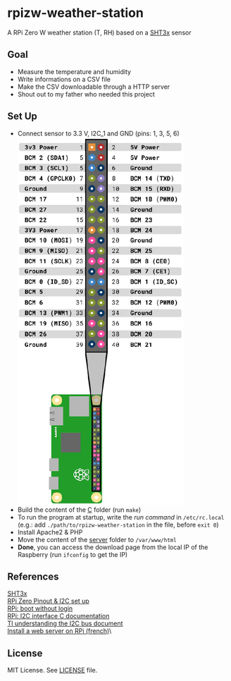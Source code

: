 # rpizw-weather-station
A RPi Zero W weather station (T, RH) based on a [SHT3x](https://sensirion.com/media/documents/213E6A3B/63A5A569/Datasheet_SHT3x_DIS.pdf) sensor

## Goal
- Measure the temperature and humidity
- Write informations on a CSV file
- Make the CSV downloadable through a HTTP server
- Shout out to my father who needed this project

## Set Up
- Connect sensor to 3.3 V, I2C_1 and GND (pins: 1, 3, 5, 6)
![enter image description here](images/rpizw-pinout.webp)
- Build the content of the [C](C/) folder (run ```make```)
- To run the program at startup, write the *run command* in ```/etc/rc.local``` (e.g.: add ```./path/to/rpizw-weather-station``` in the file, before ```exit 0```)
- Install Apache2 & PHP
- Move the content of the [server](server/) folder to ```/var/www/html```
- **Done**, you can access the download page from the local IP of the Raspberry (run ```ifconfig``` to get the IP)

## References
[SHT3x](https://sensirion.com/media/documents/213E6A3B/63A5A569/Datasheet_SHT3x_DIS.pdf)\
[RPi Zero Pinout & I2C set up](https://maxbotix.com/blogs/blog/setup-raspberry-pi-zero-for-i2c-sensor?srsltid=AfmBOopnYwyfIVwbREWUC6SEFS_9hnKsjXe6jiMuqJ6fLdvU5X4HxmWB)\
[RPi: boot without login](https://forums.raspberrypi.com/viewtopic.php?t=71690)\
[RPi: I2C interface C documentation](https://www.kernel.org/doc/Documentation/i2c/dev-interface)\
[TI understanding the I2C bus document](https://www.ti.com/lit/an/slva704/slva704.pdf?ts=1728082854342&ref_url=https%253A%252F%252Fwww.google.com%252F)\
[Install a web server on RPi (french)](https://raspberry-pi.fr/installer-serveur-web-raspberry-lamp/)\

## License
MIT License. See [LICENSE](LICENSE) file.